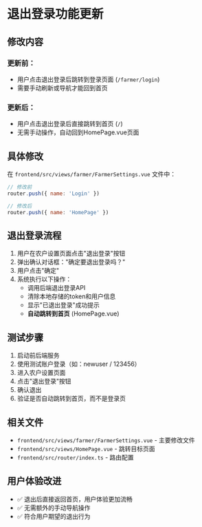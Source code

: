 # 退出登录功能更新

## 修改内容

### 更新前：
- 用户点击退出登录后跳转到登录页面 (`/farmer/login`)
- 需要手动刷新或导航才能回到首页

### 更新后：
- 用户点击退出登录后直接跳转到首页 (`/`)
- 无需手动操作，自动回到HomePage.vue页面

## 具体修改

在 `frontend/src/views/farmer/FarmerSettings.vue` 文件中：

```javascript
// 修改前
router.push({ name: 'Login' })

// 修改后  
router.push({ name: 'HomePage' })
```

## 退出登录流程

1. 用户在农户设置页面点击"退出登录"按钮
2. 弹出确认对话框："确定要退出登录吗？"
3. 用户点击"确定"
4. 系统执行以下操作：
   - 调用后端退出登录API
   - 清除本地存储的token和用户信息
   - 显示"已退出登录"成功提示
   - **自动跳转到首页** (HomePage.vue)

## 测试步骤

1. 启动前后端服务
2. 使用测试账户登录（如：newuser / 123456）
3. 进入农户设置页面
4. 点击"退出登录"按钮
5. 确认退出
6. 验证是否自动跳转到首页，而不是登录页

## 相关文件
- `frontend/src/views/farmer/FarmerSettings.vue` - 主要修改文件
- `frontend/src/views/HomePage.vue` - 跳转目标页面
- `frontend/src/router/index.ts` - 路由配置

## 用户体验改进
- ✅ 退出后直接返回首页，用户体验更加流畅
- ✅ 无需额外的手动导航操作
- ✅ 符合用户期望的退出行为